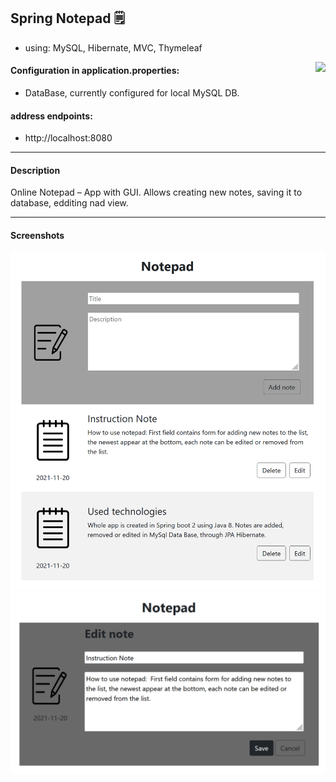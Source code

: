 ## Spring Notepad :spiral_notepad:
- using: MySQL, Hibernate, MVC, Thymeleaf
<img align="right" src="https://badges.pufler.dev/visits/Rafal-Stefanski/Spring-Notepad">

#### Configuration in application.properties:
- DataBase, currently configured for local MySQL DB.

#### address endpoints: 
- http://localhost:8080

***
#### Description
Online Notepad – App with GUI. Allows creating new notes, saving it to database, edditing nad view.
***
#### Screenshots
![screen shot](https://github.com/Rafal-Stefanski/Spring-Notepad/blob/master/src/main/resources/static/screenshot_01.png)
![screen shot](https://github.com/Rafal-Stefanski/Spring-Notepad/blob/master/src/main/resources/static/screenshot_02.png)
